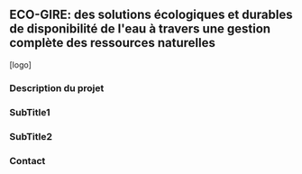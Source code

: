 ## ECO-GIRE: des solutions écologiques et durables de disponibilité de l'eau à travers une gestion complète des ressources naturelles

[logo]

### Description du projet

### SubTitle1

### SubTitle2

### Contact
